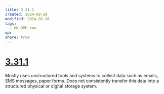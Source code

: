 ```yaml
---
title: 3.31.1
created: 2024-08-28
modified: 2024-08-28
tags:
  - UK-DMM_row
up: 
share: true
---
```

# [3.31.1](3.31.1.md)

Mostly uses unstructured tools and systems to collect data such as emails, SMS messages, paper forms. Does not consistently transfer this data into a structured physical or digital storage system.

